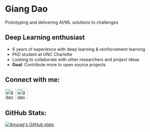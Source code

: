 # Giang Dao
Prototyping and delivering AI/ML solutions to challenges
## Deep Learning enthusiast
- 6 years of experience with deep learning & reinforcement learning
- PhD student at UNC Charlotte
- Looking to collaborate with other researchers and project ideas
- **Goal**: Contribute more to open source projects

## Connect with me:

[<img aligh="left" alt="gdao-research | LinkedIN" width="35px" src="https://encrypted-tbn0.gstatic.com/images?q=tbn:ANd9GcShpWvSBTG0snnoSqt8RDNqYZGLzJxR9Bxv7g&usqp=CAU" />](https://www.linkedin.com/in/daogiang/)
[<img aligh="left" alt="gdao-research | LinkedIN" width="35px" src="https://upload.wikimedia.org/wikipedia/commons/thumb/4/4f/High-contrast-mail-mark-unread.svg/768px-High-contrast-mail-mark-unread.svg.png" />](mailto:gdao.research@gmail.com)
## GitHub Stats:
[![Anurag's GitHub stats](https://github-readme-stats.vercel.app/api?username=gdao-research)](https://github.com/anuraghazra/github-readme-stats)
